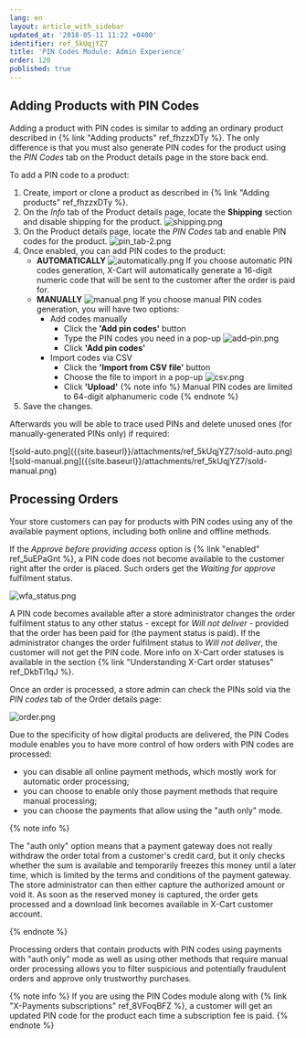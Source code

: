 ```yaml
---
lang: en
layout: article_with_sidebar
updated_at: '2018-05-11 11:22 +0400'
identifier: ref_5kUqjYZ7
title: 'PIN Codes Module: Admin Experience'
order: 120
published: true
---
```

## Adding Products with PIN Codes

Adding a product with PIN codes is similar to adding an ordinary product described in {% link "Adding products" ref_fhzzxDTy %}. The only difference is that you must also generate PIN codes for the product using the _PIN Codes_ tab on the Product details page in the store back end.

To add a PIN code to a product:
1. Create, import or clone a product as described in {% link "Adding products" ref_fhzzxDTy %}.
2. On the _Info_ tab of the Product details page, locate the **Shipping** section and disable shipping for the product.
  ![shipping.png]({{site.baseurl}}/attachments/ref_3sGGx0lV/shipping.png)
3. On the Product details page, locate the _PIN Codes_ tab and enable PIN codes for the product.
  ![pin_tab-2.png]({{site.baseurl}}/attachments/ref_5kUqjYZ7/pin_tab-2.png)
4. Once enabled, you can add PIN codes to the product:
    * **AUTOMATICALLY**
    ![automatically.png]({{site.baseurl}}/attachments/ref_5kUqjYZ7/automatically.png)
    If you choose automatic PIN codes generation, X-Cart will automatically generate a 16-digit numeric code that will be sent to the customer after the order is paid for.
    * **MANUALLY**
    ![manual.png]({{site.baseurl}}/attachments/ref_5kUqjYZ7/manual.png)
    If you choose manual PIN codes generation, you will have two options:
      * Add codes manually
        * Click the **'Add pin codes'** button
        * Type the PIN codes you need in a pop-up
        ![add-pin.png]({{site.baseurl}}/attachments/ref_5kUqjYZ7/add-pin.png)
        * Click **'Add pin codes'**
      * Import codes via CSV
        * Click the **'Import from CSV file'** button
        * Choose the file to import in a pop-up
        ![csv.png]({{site.baseurl}}/attachments/ref_5kUqjYZ7/csv.png)
        * Click **'Upload'**
        {% note info %}
        Manual PIN codes are limited to 64-digit alphanumeric code
        {% endnote %}
5. Save the changes.

Afterwards you will be able to trace used PINs and delete unused ones (for manually-generated PINs only) if required:
<div class="ui stackable two column grid">
  <div class="column" markdown="span">![sold-auto.png]({{site.baseurl}}/attachments/ref_5kUqjYZ7/sold-auto.png)</div>
  <div class="column" markdown="span">![sold-manual.png]({{site.baseurl}}/attachments/ref_5kUqjYZ7/sold-manual.png)</div>
</div>

## Processing Orders

Your store customers can pay for products with PIN codes using any of the available payment options, including both online and offline methods. 

If the _Approve before providing access_ option is {% link "enabled" ref_5uEPaGnt %}, a PIN code does not become available to the customer right after the order is placed.  Such orders get the _Waiting for approve_ fulfilment status. 

![wfa_status.png]({{site.baseurl}}/attachments/ref_3sGGx0lV/wfa_status.png)

A PIN code becomes available after a store administrator changes the order fulfilment status to any other status - except for _Will not deliver_ - provided that the order has been paid for (the payment status is paid). If the administrator changes the order fulfilment status to _Will not deliver_, the customer will not get the PIN code. More info on X-Cart order statuses is available in the section {% link "Understanding X-Cart order statuses" ref_DkbTi1qJ %}.

Once an order is processed, a store admin can check the PINs sold via the _PIN codes_ tab of the Order details page:

![order.png]({{site.baseurl}}/attachments/ref_5kUqjYZ7/order.png)

Due to the specificity of how digital products are delivered, the PIN Codes module enables you to have more control of how orders with PIN codes are processed: 
- you can disable all online payment methods, which mostly work for automatic order processing;
- you can choose to enable only those payment methods that require manual processing; 
- you can choose the payments that allow using the "auth only" mode. 

{% note info %}

The "auth only" option means that a payment gateway does not really withdraw the order total from a customer's credit card, but it only checks whether the sum is available and temporarily freezes this money until a later time, which is limited by the terms and conditions of the payment gateway. The store administrator can then either capture the authorized amount or void it. As soon as the reserved money is captured, the order gets processed and a download link becomes available in X-Cart customer account.

{% endnote %}

Processing orders that contain products with PIN codes using payments with "auth only" mode as well as using other methods that require manual order processing allows you to filter suspicious and potentially fraudulent orders and approve only trustworthy purchases.

{% note info %}
If you are using the PIN Codes module along with {% link "X-Payments subscriptions" ref_8VFoqBFZ %}, a customer will get an updated PIN code for the product each time a subscription fee is paid.
{% endnote %}
